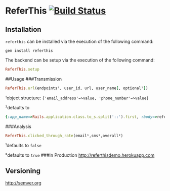 <!-- https://github.com/twitter/bootstrap/blob/master/README.md
http://twitter.github.com/bootstrap/javascript.html -->
# ReferThis [![Build Status](https://secure.travis-ci.org/ahcarpenter/referthis.png?branch=master)][travis]
[travis]: http://travis-ci.org/ahcarpenter/referthis
## Installation
```referthis``` can be installed via the execution of the following command:
```
gem install referthis
```
The backend can be setup via the execution of the following command:
```ruby
ReferThis.setup
```
##Usage
###Transmission
```ruby
ReferThis.url(endpoints¹, user_id, url, user_name[, optional²])
```
¹object structure: ```{'email_address'=>value, 'phone_number'=>value}```

²defaults to
```ruby
{:app_name=>Rails.application.class.to_s.split('::').first, :body=>referrer_name + ' has referred you to ' + optional[:app_name] + '! You might be interested in checking out the following: ' + url + '/'}
```
###Analysis
```ruby
ReferThis.clicked_through_rate(email¹,sms¹,overall²)
```
¹defaults to ```false```

²defaults to ```true```
###In Production
http://referthisdemo.herokuapp.com
## Versioning
http://semver.org